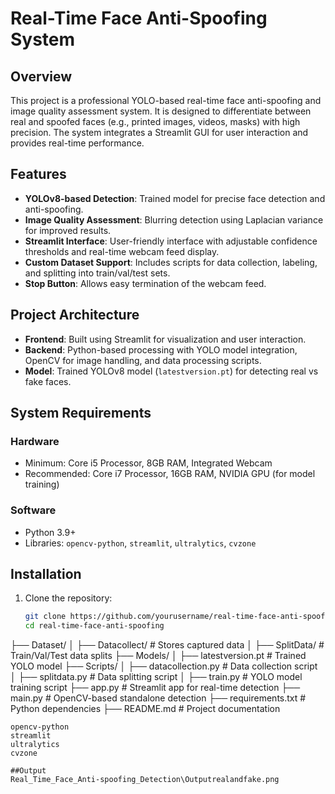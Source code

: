 # Real-Time Face Anti-Spoofing System

## Overview
This project is a professional YOLO-based real-time face anti-spoofing and image quality assessment system. It is designed to differentiate between real and spoofed faces (e.g., printed images, videos, masks) with high precision. The system integrates a Streamlit GUI for user interaction and provides real-time performance.

## Features
- **YOLOv8-based Detection**: Trained model for precise face detection and anti-spoofing.
- **Image Quality Assessment**: Blurring detection using Laplacian variance for improved results.
- **Streamlit Interface**: User-friendly interface with adjustable confidence thresholds and real-time webcam feed display.
- **Custom Dataset Support**: Includes scripts for data collection, labeling, and splitting into train/val/test sets.
- **Stop Button**: Allows easy termination of the webcam feed.

## Project Architecture
- **Frontend**: Built using Streamlit for visualization and user interaction.
- **Backend**: Python-based processing with YOLO model integration, OpenCV for image handling, and data processing scripts.
- **Model**: Trained YOLOv8 model (`latestversion.pt`) for detecting real vs fake faces.

## System Requirements
### Hardware
- Minimum: Core i5 Processor, 8GB RAM, Integrated Webcam
- Recommended: Core i7 Processor, 16GB RAM, NVIDIA GPU (for model training)

### Software
- Python 3.9+
- Libraries: `opencv-python`, `streamlit`, `ultralytics`, `cvzone`

## Installation
1. Clone the repository:
   ```bash
   git clone https://github.com/yourusername/real-time-face-anti-spoofing.git
   cd real-time-face-anti-spoofing


├── Dataset/
│   ├── Datacollect/         # Stores captured data
│   ├── SplitData/           # Train/Val/Test data splits
├── Models/
│   ├── latestversion.pt     # Trained YOLO model
├── Scripts/
│   ├── datacollection.py    # Data collection script
│   ├── splitdata.py         # Data splitting script
│   ├── train.py             # YOLO model training script
├── app.py                   # Streamlit app for real-time detection
├── main.py                  # OpenCV-based standalone detection
├── requirements.txt         # Python dependencies
├── README.md                # Project documentation


   ```plaintext
   opencv-python
   streamlit
   ultralytics
   cvzone

##Output
Real_Time_Face_Anti-spoofing_Detection\Outputrealandfake.png
